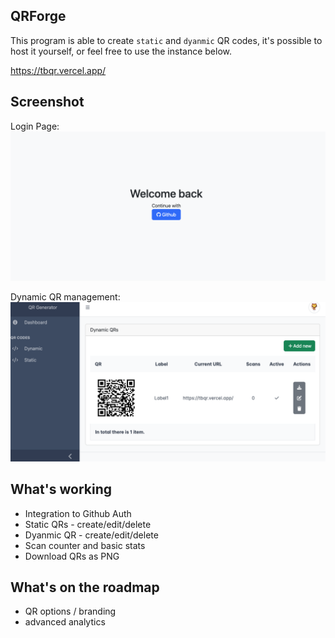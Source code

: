## QRForge

This program is able to create `static` and `dyanmic` QR codes, it's possible to host it yourself, or feel free to use the instance below.

https://tbqr.vercel.app/

## Screenshot

Login Page:
![Login Page](public/assets/screenshots/welcome.png)

Dynamic QR management:
![dynamic](public/assets//screenshots//dynamic.png)



## What's working
* Integration to Github Auth
* Static QRs - create/edit/delete
* Dyanmic QR - create/edit/delete
* Scan counter and basic stats
* Download QRs as PNG

## What's on the roadmap
* QR options / branding
* advanced analytics
